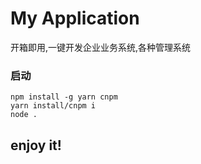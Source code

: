 # My Application

开箱即用,一键开发企业业务系统,各种管理系统

### 启动
```shell
npm install -g yarn cnpm
yarn install/cnpm i
node .
```

## enjoy it!
